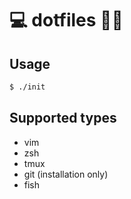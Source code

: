 # 💻 dotfiles 💨💨

Usage
-------------------

```bash
$ ./init
```

Supported types
-------------------
* vim
* zsh
* tmux
* git (installation only)
* fish
